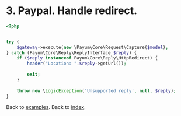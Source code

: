 # 3. Paypal. Handle redirect. 

```php
<?php


try {
    $gateway->execute(new \Payum\Core\Request\Capture($model);
} catch (Payum\Core\Reply\ReplyInterface $reply) {
    if ($reply instanceof Payum\Core\Reply\HttpRedirect) {
        header("Location: ".$reply->getUrl());
        
        exit;
    }
    
    throw new \LogicException('Unsupported reply', null, $reply);
}
```

Back to [examples](examples/index.md).
Back to [index](https://github.com/Payum/Core/tree/master/Resources/docs/index.md).